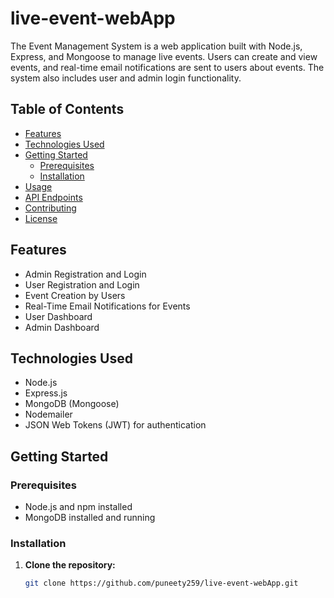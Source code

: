 # live-event-webApp

The Event Management System is a web application built with Node.js, Express, and Mongoose to manage live events. Users can create and view events,
and real-time email notifications are sent to users about events. The system also includes user and admin login functionality.

## Table of Contents

- [Features](#features)
- [Technologies Used](#technologies-used)
- [Getting Started](#getting-started)
  - [Prerequisites](#prerequisites)
  - [Installation](#installation)
- [Usage](#usage)
- [API Endpoints](#api-endpoints)
- [Contributing](#contributing)
- [License](#license)

## Features

- Admin Registration and Login
- User Registration and Login
- Event Creation by Users
- Real-Time Email Notifications for Events
- User Dashboard
- Admin Dashboard

## Technologies Used

- Node.js
- Express.js
- MongoDB (Mongoose)
- Nodemailer
- JSON Web Tokens (JWT) for authentication

## Getting Started

### Prerequisites

- Node.js and npm installed
- MongoDB installed and running

### Installation

1. **Clone the repository:**

   ```bash
   git clone https://github.com/puneety259/live-event-webApp.git
